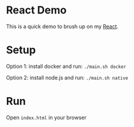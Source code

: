 # React Demo

This is a quick demo to brush up on my <a href="https://reactjs.org/">React</a>.


# Setup

Option 1: install docker and run: `./main.sh docker`

Option 2: install node.js and run: `./main.sh native`


# Run

Open `index.html` in your browser
